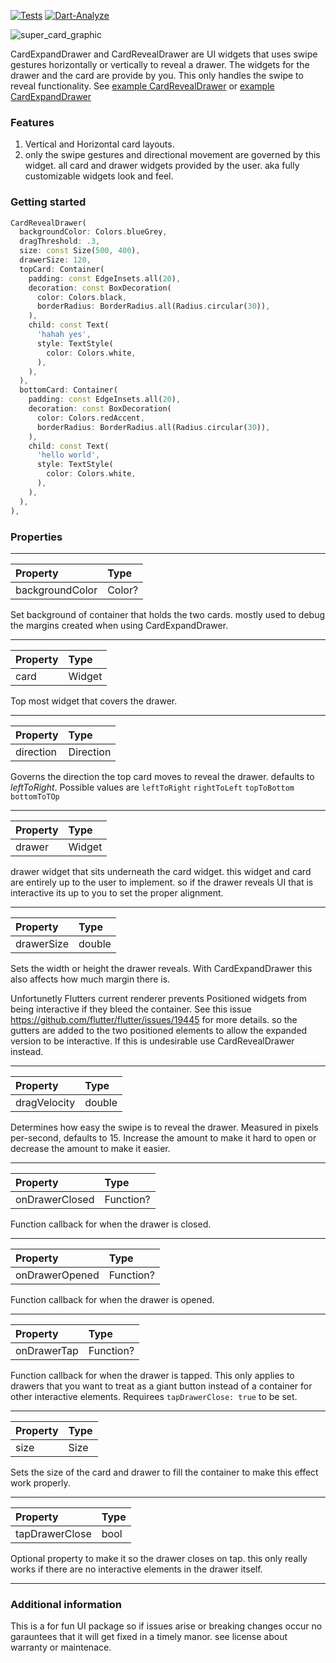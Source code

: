 [![Tests](https://github.com/parkerhutchinson/super_card_drawer/actions/workflows/main.yml/badge.svg)](https://github.com/parkerhutchinson/super_card_drawer/actions/workflows/main.yml) [![Dart-Analyze](https://github.com/parkerhutchinson/super_card_drawer/actions/workflows/dart.yml/badge.svg)](https://github.com/parkerhutchinson/super_card_drawer/actions/workflows/dart.yml)

![super_card_graphic](https://user-images.githubusercontent.com/122406/170841630-dde35b26-21d2-4241-ab09-6bd1bb9e813d.png)

CardExpandDrawer and CardRevealDrawer are UI widgets that uses swipe gestures horizontally or vertically to reveal a drawer. The widgets for the drawer and the card are provide by you. This only handles the swipe to reveal functionality. See [example CardRevealDrawer](https://github.com/parkerhutchinson/super_card_drawer/blob/main/card_reveal_drawer/example/lib/main.dart) or [example CardExpandDrawer](https://github.com/parkerhutchinson/super_card_drawer/blob/main/card_expand_drawer/example/lib/main.dart)


### Features

1. Vertical and Horizontal card layouts.
2. only the swipe gestures and directional movement are governed by this widget. all card and drawer widgets provided by the user. aka fully customizable widgets look and feel. 

### Getting started

```dart
CardRevealDrawer(
  backgroundColor: Colors.blueGrey,
  dragThreshold: .3,
  size: const Size(500, 400),
  drawerSize: 120,
  topCard: Container(
    padding: const EdgeInsets.all(20),
    decoration: const BoxDecoration(
      color: Colors.black,
      borderRadius: BorderRadius.all(Radius.circular(30)),
    ),
    child: const Text(
      'hahah yes',
      style: TextStyle(
        color: Colors.white,
      ),
    ),
  ),
  bottomCard: Container(
    padding: const EdgeInsets.all(20),
    decoration: const BoxDecoration(
      color: Colors.redAccent,
      borderRadius: BorderRadius.all(Radius.circular(30)),
    ),
    child: const Text(
      'hello world',
      style: TextStyle(
        color: Colors.white,
      ),
    ),
  ),
),
```
### Properties

---

| Property | Type |
| :-- | :-- |
| backgroundColor | Color? | 

Set background of container that holds the two cards. mostly used to debug the margins created when using CardExpandDrawer.

---

| Property | Type |
| :-- | :-- |
| card | Widget | 

Top most widget that covers the drawer. 

---

| Property | Type |
| :-- | :-- |
| direction | Direction | 

Governs the direction the top card moves to reveal the drawer. defaults to *leftToRight*. Possible values are `leftToRight` `rightToLeft` `topToBottom` `bottomToTOp`

---

| Property | Type |
| :-- | :-- |
| drawer | Widget | 

drawer widget that sits underneath the card widget. this widget and card are entirely up to the user to implement. so if the drawer reveals UI that is interactive its up to you to set the proper alignment.

---

| Property | Type |
| :-- | :-- |
| drawerSize | double | 

Sets the width or height the drawer reveals. With CardExpandDrawer this also affects how much margin there is. 

Unfortunetly Flutters current renderer prevents Positioned widgets from being interactive if they bleed the container. 
See this issue https://github.com/flutter/flutter/issues/19445 for more details. so the gutters are added to the two positioned elements to allow the expanded version to be interactive. If this is undesirable use CardRevealDrawer instead.  


---

| Property | Type |
| :-- | :-- |
| dragVelocity | double | 

Determines how easy the swipe is to reveal the drawer. Measured in pixels per-second, defaults to 15. Increase the amount to make it hard to open or decrease the amount to make it easier.

---

| Property | Type |
| :-- | :-- |
| onDrawerClosed | Function? | 

Function callback for when the drawer is closed.

---

| Property | Type |
| :-- | :-- |
| onDrawerOpened | Function? | 

Function callback for when the drawer is opened.

---

| Property | Type |
| :-- | :-- |
| onDrawerTap | Function? | 

Function callback for when the drawer is tapped. This only applies to drawers that you want to treat as a giant button instead of a container for other interactive elements. Requirees `tapDrawerClose: true` to be set.  

---

| Property | Type |
| :-- | :-- |
| size | Size |

Sets the size of the card and drawer to fill the container to make this effect work properly. 

---

| Property | Type |
| :-- | :-- |
| tapDrawerClose | bool |

Optional property to make it so the drawer closes on tap. this only really works if there are no interactive elements in the drawer itself. 

---

### Additional information

This is a for fun UI package so if issues arise or breaking changes occur no garauntees that it will get fixed in a timely manor. see license about warranty or maintenace. 
